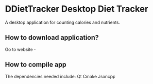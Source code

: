 # DDietTracker Desktop Diet Tracker
A desktop application for counting calories and nutrients.

## How to download application?
Go to website - 

## How to compile app
The dependencies needed include:
Qt
Cmake
Jsoncpp
